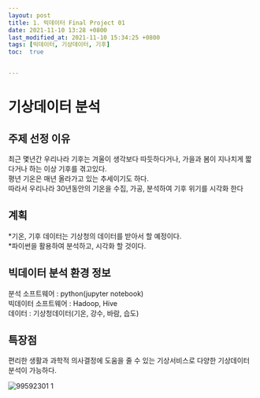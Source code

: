 ```yaml
---
layout: post
title: 1. 빅데이터 Final Project 01
date: 2021-11-10 13:28 +0800
last_modified_at: 2021-11-10 15:34:25 +0800
tags: [빅데이터, 기상데이터, 기후]
toc:  true


---
```


# 기상데이터 분석

## 주제 선정 이유

최근 몇년간 우리나라 기후는 겨울이 생각보다 따듯하다거나, 가을과 봄이 지나치게 짧다거나 하는 이상 기후를 겪고있다.  
평년 기온은 매년 올라가고 있는 추세이기도 하다.  
따라서 우리나라 30년동안의 기온을 수집, 가공, 분석하여 기후 위기를 시각화 한다

## 계획

*기온, 기후 데이터는 기상청의 데이터를 받아서 할 예정이다.   
*파이썬을 활용하여 분석하고, 시각화 할 것이다.   

## 빅데이터 분석 환경 정보

분석 소프트웨어 : python(jupyter notebook)  
빅데이터 소프트웨어 : Hadoop, Hive  
데이터 : 기상청데이터(기온, 강수, 바람, 습도)  

## 특장점
편리한 생활과 과학적 의사결정에 도움을 줄 수 있는 기상서비스로 다양한 기상데이터 분석이 가능하다.

![99592301 1](https://user-images.githubusercontent.com/73586238/141054350-f66b8fce-6f10-4d4d-8047-6cf9767e8e5b.png)

 

